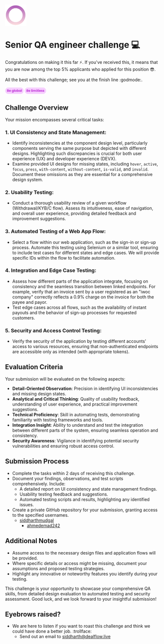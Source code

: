 
<img src="https://github.com/Dealflow-ApS/senior-front-end-engineer-challenge/blob/8d8b14e495eadacdd9e21c6a0da8038f757b9854/logo.gif" alt="logo" width="70"/>

# Senior QA engineer challenge 💻

Congratulations on making it this far :zap:. If you've received this, it means that you are now among the top 5% applicants who applied for this position 😎. 
<br /><br />All the best with this challenge; see you at the finish line :godmode:. <br /><br />
<img src="https://github.com/Dealflow-ApS/senior-front-end-engineer-challenge/blob/3b398947f88de3aa38fd13f5136f605391dc3c44/global.png" alt="logo" width="60"/>
<img src="https://github.com/Dealflow-ApS/senior-front-end-engineer-challenge/blob/3b398947f88de3aa38fd13f5136f605391dc3c44/limitless.png" alt="logo" width="70"/>

## Challenge Overview

Your mission encompasses several critical tasks:

### 1. **UI Consistency and State Management**:
- Identify inconsistencies at the component design level, particularly components serving the same purpose but depicted with different designs. Highlighting such discrepancies is crucial for both user experience (UX) and developer experience (DEVX).
- Examine provided UI designs for missing states, including `hover`, `active`, `focus`, `press`, `with-content`, `without-content`, `is-valid`, and `invalid`. Document these omissions as they are essential for a comprehensive design system.

### 2. **Usability Testing**:
- Conduct a thorough usability review of a given workflow (Withdrawal/KYB/C flow). Assess its intuitiveness, ease of navigation, and overall user experience, providing detailed feedback and improvement suggestions.

### 3. **Automated Testing of a Web App Flow**:
- Select a flow within our web application, such as the sign-in or sign-up process. Automate this testing using Selenium or a similar tool, ensuring to include test cases for different states and edge cases. We will provide specific IDs within the flow to facilitate automation.

### 4. **Integration and Edge Case Testing**:
- Assess how different parts of the application integrate, focusing on consistency and the seamless transition between linked endpoints. For example, verify that an invoice sent by a user registered as an "iwoc company" correctly reflects a 0.9% charge on the invoice for both the payee and payor.
- Test edge cases across all flows, such as the availability of instant payouts and the behavior of sign-up processes for requested customers.

### 5. **Security and Access Control Testing**:
- Verify the security of the application by testing different accounts' access to various resources, ensuring that non-authenticated endpoints are accessible only as intended (with appropriate tokens).

## Evaluation Criteria

Your submission will be evaluated on the following aspects:

- **Detail-Oriented Observation**: Precision in identifying UI inconsistencies and missing design states.
- **Analytical and Critical Thinking**: Quality of usability feedback, understanding of user experience, and practical improvement suggestions.
- **Technical Proficiency**: Skill in automating tests, demonstrating familiarity with testing frameworks and tools.
- **Integration Insight**: Ability to understand and test the integration between different parts of the system, ensuring seamless operation and consistency.
- **Security Awareness**: Vigilance in identifying potential security vulnerabilities and ensuring robust access control.

## Submission Process

- Complete the tasks within 2 days of receiving this challenge.
- Document your findings, observations, and test scripts comprehensively. Include:
    - A detailed report on UI consistency and state management findings.
    - Usability testing feedback and suggestions.
    - Automated testing scripts and results, highlighting any identified issues.
- Create a private GitHub repository for your submission, granting access to the specified usernames.
  - [siddharthmudgal](https://github.com/siddharthmudgal)
	- [ahmedemad242](https://github.com/ahmedemad242)

## Additional Notes

- Assume access to the necessary design files and application flows will be provided.
- Where specific details or access might be missing, document your assumptions and proposed testing strategies.
- Highlight any innovative or noteworthy features you identify during your testing.

This challenge is your opportunity to showcase your comprehensive QA skills, from detailed design evaluation to automated testing and security assessment. Good luck, and we look forward to your insightful submission!


## Eyebrows raised?
- We are here to listen if you want to roast this challenge and think we could have done a better job. :trollface:
  - Send out an email to siddharth@dealflow.live
